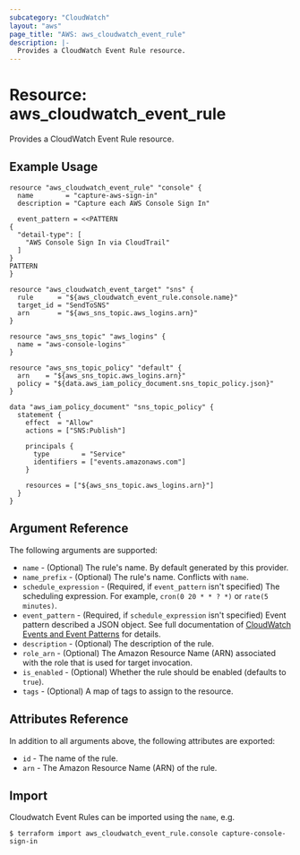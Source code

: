 ```yaml
---
subcategory: "CloudWatch"
layout: "aws"
page_title: "AWS: aws_cloudwatch_event_rule"
description: |-
  Provides a CloudWatch Event Rule resource.
---
```


# Resource: aws_cloudwatch_event_rule

Provides a CloudWatch Event Rule resource.

## Example Usage

```hcl
resource "aws_cloudwatch_event_rule" "console" {
  name        = "capture-aws-sign-in"
  description = "Capture each AWS Console Sign In"

  event_pattern = <<PATTERN
{
  "detail-type": [
    "AWS Console Sign In via CloudTrail"
  ]
}
PATTERN
}

resource "aws_cloudwatch_event_target" "sns" {
  rule      = "${aws_cloudwatch_event_rule.console.name}"
  target_id = "SendToSNS"
  arn       = "${aws_sns_topic.aws_logins.arn}"
}

resource "aws_sns_topic" "aws_logins" {
  name = "aws-console-logins"
}

resource "aws_sns_topic_policy" "default" {
  arn    = "${aws_sns_topic.aws_logins.arn}"
  policy = "${data.aws_iam_policy_document.sns_topic_policy.json}"
}

data "aws_iam_policy_document" "sns_topic_policy" {
  statement {
    effect  = "Allow"
    actions = ["SNS:Publish"]

    principals {
      type        = "Service"
      identifiers = ["events.amazonaws.com"]
    }

    resources = ["${aws_sns_topic.aws_logins.arn}"]
  }
}
```

## Argument Reference

The following arguments are supported:

* `name` - (Optional) The rule's name. By default generated by this provider.
* `name_prefix` - (Optional) The rule's name. Conflicts with `name`.
* `schedule_expression` - (Required, if `event_pattern` isn't specified) The scheduling expression.
	For example, `cron(0 20 * * ? *)` or `rate(5 minutes)`.
* `event_pattern` - (Required, if `schedule_expression` isn't specified) Event pattern
	described a JSON object.
	See full documentation of [CloudWatch Events and Event Patterns](http://docs.aws.amazon.com/AmazonCloudWatch/latest/DeveloperGuide/CloudWatchEventsandEventPatterns.html) for details.
* `description` - (Optional) The description of the rule.
* `role_arn` - (Optional) The Amazon Resource Name (ARN) associated with the role that is used for target invocation.
* `is_enabled` - (Optional) Whether the rule should be enabled (defaults to `true`).
* `tags` - (Optional) A map of tags to assign to the resource.

## Attributes Reference

In addition to all arguments above, the following attributes are exported:

* `id` - The name of the rule.
* `arn` - The Amazon Resource Name (ARN) of the rule.


## Import

Cloudwatch Event Rules can be imported using the `name`, e.g.

```
$ terraform import aws_cloudwatch_event_rule.console capture-console-sign-in
```
